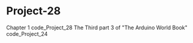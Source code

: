 # Project-28
Chapter 1 code_Project_28 The Third part 3 of "The Arduino World Book" code_Project_24

